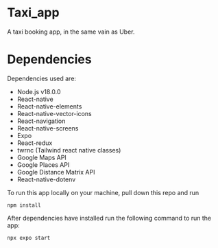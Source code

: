 # Taxi_app

A taxi booking app, in the same vain as Uber.

# Dependencies

Dependencies used are:

- Node.js v18.0.0
- React-native
- React-native-elements
- React-native-vector-icons
- React-navigation
- React-native-screens
- Expo
- React-redux
- twrnc (Tailwind react native classes)
- Google Maps API
- Google Places API
- Google Distance Matrix API
- React-native-dotenv

To run this app locally on your machine, pull down this repo and run

```
npm install
```

After dependencies have installed run the following command to run the app:

```
npx expo start
```
